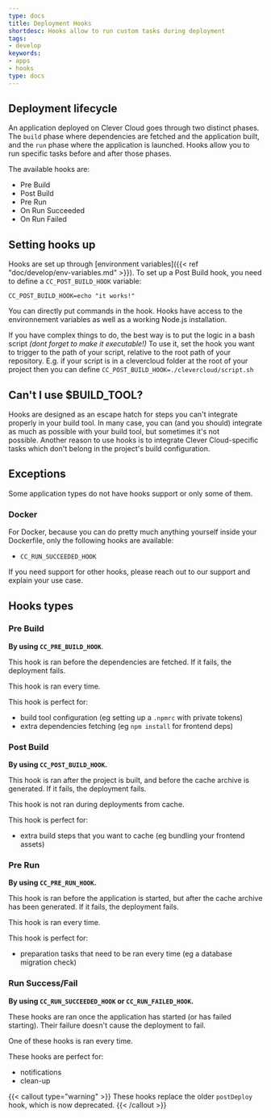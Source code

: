 ```yaml
---
type: docs
title: Deployment Hooks
shortdesc: Hooks allow to run custom tasks during deployment
tags:
- develop
keywords:
- apps
- hooks
type: docs
---
```

## Deployment lifecycle

An application deployed on Clever Cloud goes through two distinct phases. The
`build` phase where dependencies are fetched and the application built, and the
`run` phase where the application is launched. Hooks allow you to run specific
tasks before and after those phases.

The available hooks are:

 - Pre Build
 - Post Build
 - Pre Run
 - On Run Succeeded
 - On Run Failed

## Setting hooks up

Hooks are set up through [environment
variables]({{< ref "doc/develop/env-variables.md" >}}).
To set up a Post Build hook, you need to define a `CC_POST_BUILD_HOOK`
variable:

```
CC_POST_BUILD_HOOK=echo "it works!"
```

You can directly put commands in the hook. Hooks have access to the environnement variables as well as a working Node.js installation.

If you have complex things to do, the best way is to put the logic in a bash script *(dont forget to make it executable!)*
To use it, set the hook you want to trigger to the path of your script, relative to the root path of your repository.
E.g. if your script is in a clevercloud folder at the root of your project then you can define `CC_POST_BUILD_HOOK=./clevercloud/script.sh`

## Can't I use $BUILD_TOOL?

Hooks are designed as an escape hatch for steps you can't integrate properly in
your build tool. In many case, you can (and you should) integrate as much as
possible with your build tool, but sometimes it's not possible. Another reason
to use hooks is to integrate Clever Cloud-specific tasks which don't belong in
the project's build configuration.

## Exceptions

Some application types do not have hooks support or only some of them.

### Docker

For Docker, because you can do pretty much anything yourself inside your Dockerfile, only the following hooks are available:

- `CC_RUN_SUCCEEDED_HOOK`

If you need support for other hooks, please reach out to our support and explain your use case.

## Hooks types

### Pre Build

**By using `CC_PRE_BUILD_HOOK`**.

This hook is ran before the dependencies are fetched. If it fails, the
deployment fails.

This hook is ran every time.

This hook is perfect for:

 - build tool configuration (eg setting up a `.npmrc` with private tokens)
 - extra dependencies fetching (eg `npm install` for frontend deps)

### Post Build

**By using `CC_POST_BUILD_HOOK`.**

This hook is ran after the project is built, and before the cache archive is
generated. If it fails, the deployment fails.

This hook is not ran during deployments from cache.

This hook is perfect for:

 - extra build steps that you want to cache (eg bundling your frontend assets)

### Pre Run

**By using `CC_PRE_RUN_HOOK`.**

This hook is ran before the application is started, but after the cache archive
has been generated. If it fails, the deployment fails.

This hook is ran every time.

This hook is perfect for:

 - preparation tasks that need to be ran every time (eg a database migration check)

### Run Success/Fail

**By using `CC_RUN_SUCCEEDED_HOOK` or `CC_RUN_FAILED_HOOK`.**

These hooks are ran once the application has started (or has failed starting).
Their failure doesn't cause the deployment to fail.

One of these hooks is ran every time.

These hooks are perfect for:

 - notifications
 - clean-up

{{< callout type="warning" >}}
These hooks replace the older `postDeploy` hook, which is now deprecated.
{{< /callout >}}
